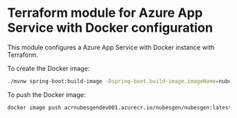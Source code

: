 # Terraform module for Azure App Service with Docker configuration

This module configures a Azure App Service with Docker instance with Terraform.

To create the Docker image:

```bash
./mvnw spring-boot:build-image -Dspring-boot.build-image.imageName=nubesgen/nubesgen
```

To push the Docker image:

```bash
docker image push acrnubesgendev001.azurecr.io/nubesgen/nubesgen:latest
```
